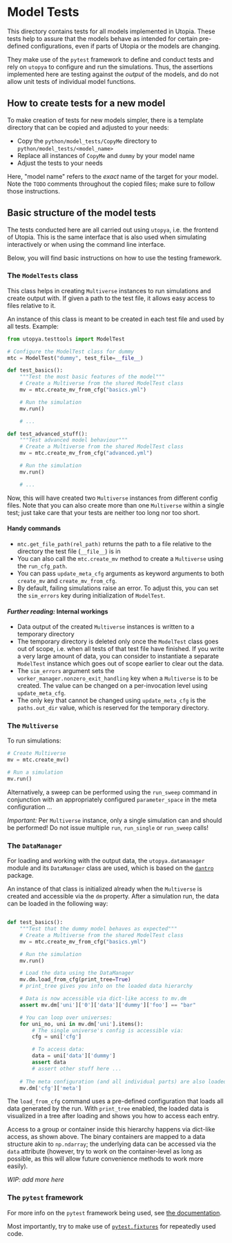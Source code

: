 # Model Tests

This directory contains tests for all models implemented in Utopia.
These tests help to assure that the models behave as intended for certain pre-defined configurations, even if parts of Utopia or the models are changing.

They make use of the `pytest` framework to define and conduct tests and rely on `utopya` to configure and run the simulations.
Thus, the assertions implemented here are testing against the _output_ of the models, and do not allow unit tests of individual model functions.


## How to create tests for a new model

To make creation of tests for new models simpler, there is a template directory that can be copied and adjusted to your needs:

* Copy the `python/model_tests/CopyMe` directory to `python/model_tests/<model_name>`
* Replace all instances of `CopyMe` and `dummy` by your model name
* Adjust the tests to your needs

Here, "model name" refers to the _exact_ name of the target for your model.
Note the `TODO` comments throughout the copied files; make sure to follow those instructions.


## Basic structure of the model tests

The tests conducted here are all carried out using `utopya`, i.e. the frontend of Utopia.
This is the same interface that is also used when simulating interactively or when using the command line interface.

Below, you will find basic instructions on how to use the testing framework.


### The `ModelTests` class

This class helps in creating `Multiverse` instances to run simulations and create output with.
If given a path to the test file, it allows easy access to files relative to it.

An instance of this class is meant to be created in each test file and used by all tests. Example:

```python
from utopya.testtools import ModelTest

# Configure the ModelTest class for dummy
mtc = ModelTest("dummy", test_file=__file__)

def test_basics():
    """Test the most basic features of the model"""
    # Create a Multiverse from the shared ModelTest class
    mv = mtc.create_mv_from_cfg("basics.yml")

    # Run the simulation
    mv.run()

    # ...

def test_advanced_stuff():
    """Test advanced model behaviour"""
    # Create a Multiverse from the shared ModelTest class
    mv = mtc.create_mv_from_cfg("advanced.yml")

    # Run the simulation
    mv.run()

    # ...
```

Now, this will have created two `Multiverse` instances from different config files.
Note that you can also create more than one `Multiverse` within a single test; just take care that your tests are neither too long nor too short.

#### Handy commands
* `mtc.get_file_path(rel_path)` returns the path to a file relative to the directory the test file (`__file__`) is in
* You can also call the `mtc.create_mv` method to create a `Multiverse` using the `run_cfg_path`.
* You can pass `update_meta_cfg` arguments as keyword arguments to both `create_mv` and `create_mv_from_cfg`.
* By default, failing simulations raise an error. To adjust this, you can set the `sim_errors` key during initialization of `ModelTest`.

#### _Further reading:_ Internal workings
* Data output of the created `Multiverse` instances is written to a temporary directory
* The temporary directory is deleted only once the `ModelTest` class goes out of scope, i.e. when all tests of that test file have finished. If you write a very large amount of data, you can consider to instantiate a separate `ModelTest` instance which goes out of scope earlier to clear out the data.
* The `sim_errors` argument sets the `worker_manager.nonzero_exit_handling` key when a `Multiverse` is to be created. The value can be changed on a per-invocation level using `update_meta_cfg`.
* The only key that cannot be changed using `update_meta_cfg` is the `paths.out_dir` value, which is reserved for the temporary directory.


### The `Multiverse`
To run simulations:

```python
# Create Multiverse
mv = mtc.create_mv()

# Run a simulation
mv.run()
```

Alternatively, a sweep can be performed using the `run_sweep` command in conjunction with an appropriately configured `parameter_space` in the meta configuration ...

_Important:_ Per `Multiverse` instance, only a single simulation can and should be performed!
Do not issue multiple `run`, `run_single` or `run_sweep` calls!


### The `DataManager`
For loading and working with the output data, the `utopya.datamanager` module and its `DataManager` class are used, which is based on the [`dantro`](https://ts-gitlab.iup.uni-heidelberg.de/utopia/dantro) package.

An instance of that class is initialized already when the `Multiverse` is created and accessible via the `dm` property.
After a simulation run, the data can be loaded in the following way:

```python

def test_basics():
    """Test that the dummy model behaves as expected"""
    # Create a Multiverse from the shared ModelTest class
    mv = mtc.create_mv_from_cfg("basics.yml")

    # Run the simulation
    mv.run()

    # Load the data using the DataManager
    mv.dm.load_from_cfg(print_tree=True)
    # print_tree gives you info on the loaded data hierarchy

    # Data is now accessible via dict-like access to mv.dm
    assert mv.dm['uni']['0']['data']['dummy']['foo'] == "bar"

    # You can loop over universes:
    for uni_no, uni in mv.dm['uni'].items():
        # The single universe's config is accessible via:
        cfg = uni['cfg']

        # To access data:
        data = uni['data']['dummy']
        assert data
        # assert other stuff here ...
    
    # The meta configuration (and all individual parts) are also loaded
    mv.dm['cfg']['meta']
```

The `load_from_cfg` command uses a pre-defined configuration that loads all data generated by the run.
With `print_tree` enabled, the loaded data is visualized in a tree after loading and shows you how to access each entry.

Access to a group or container inside this hierarchy happens via dict-like access, as shown above.
The binary containers are mapped to a data structure akin to `np.ndarray`; the underlying data can be accessed via the `data` attribute (however, try to work on the container-level as long as possible, as this will allow future convenience methods to work more easily).

_WIP: add more here_

### The `pytest` framework
For more info on the `pytest` framework being used, see [the documentation](https://docs.pytest.org/en/latest/).

Most importantly, try to make use of [`pytest.fixtures`](https://docs.pytest.org/en/latest/fixture.html) for repeatedly used code.
